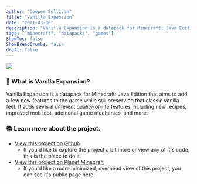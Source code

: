 ```yaml
---
author: "Cooper Sullivan"
title: "Vanilla Expansion"
date: "2021-03-30"
description: "Vanilla Expansion is a datapack for Minecraft: Java Edition that aims to add a few new features to the game while still preserving that classic vanilla feel."
tags: ["minecraft", "datapacks", "games"]
ShowToc: false
ShowBreadCrumbs: false
draft: false
---
```


![](https://i.imgur.com/bHThEJB.png)

### 📖 What is Vanilla Expansion?
Vanilla Expansion is a datapack for Minecraft: Java Edition that aims to add a few new features to the game while still preserving that classic vanilla feel. 
It adds several different quality-of-life features including new recipes, improved mob loot, additional game mechanics, and more.

### 📚 Learn more about the project.
* [View this project on Github](https://github.com/coopersully/vanilla-expansion)
	* If you'd like to explore the project a bit more or view any of it's code, this is the place to do it.
* [View this project on Planet Minecraft](https://www.planetminecraft.com/data-pack/vanilla-expansion/)
	* If you'd like a more minimized, overhead view of this project, you can see it's public page here.
